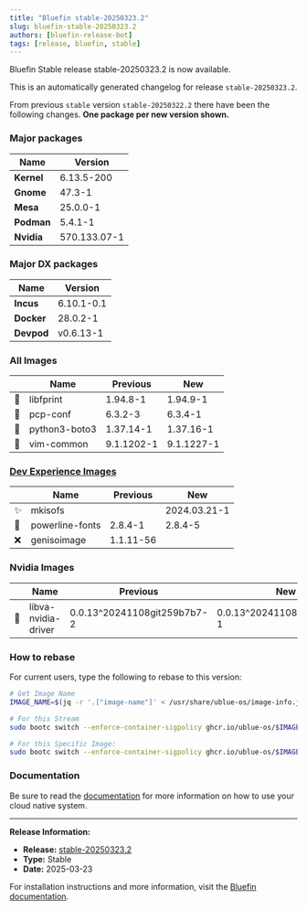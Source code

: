 ```yaml
---
title: "Bluefin stable-20250323.2"
slug: bluefin-stable-20250323.2
authors: [bluefin-release-bot]
tags: [release, bluefin, stable]
---
```


Bluefin Stable release stable-20250323.2 is now available.

<!--truncate-->

This is an automatically generated changelog for release `stable-20250323.2`.

From previous `stable` version `stable-20250322.2` there have been the following changes. **One package per new version shown.**

### Major packages

| Name       | Version      |
| ---------- | ------------ |
| **Kernel** | 6.13.5-200   |
| **Gnome**  | 47.3-1       |
| **Mesa**   | 25.0.0-1     |
| **Podman** | 5.4.1-1      |
| **Nvidia** | 570.133.07-1 |

### Major DX packages

| Name       | Version    |
| ---------- | ---------- |
| **Incus**  | 6.10.1-0.1 |
| **Docker** | 28.0.2-1   |
| **Devpod** | v0.6.13-1  |

### All Images

|     | Name          | Previous   | New        |
| --- | ------------- | ---------- | ---------- |
| 🔄  | libfprint     | 1.94.8-1   | 1.94.9-1   |
| 🔄  | pcp-conf      | 6.3.2-3    | 6.3.4-1    |
| 🔄  | python3-boto3 | 1.37.14-1  | 1.37.16-1  |
| 🔄  | vim-common    | 9.1.1202-1 | 9.1.1227-1 |

### [Dev Experience Images](https://docs.projectbluefin.io/bluefin-dx)

|     | Name            | Previous  | New          |
| --- | --------------- | --------- | ------------ |
| ✨  | mkisofs         |           | 2024.03.21-1 |
| 🔄  | powerline-fonts | 2.8.4-1   | 2.8.4-5      |
| ❌  | genisoimage     | 1.1.11-56 |              |

### Nvidia Images

|     | Name                | Previous                    | New                         |
| --- | ------------------- | --------------------------- | --------------------------- |
| 🔄  | libva-nvidia-driver | 0.0.13^20241108git259b7b7-2 | 0.0.13^20241108git259b7b7-1 |

### How to rebase

For current users, type the following to rebase to this version:

```bash
# Get Image Name
IMAGE_NAME=$(jq -r '.["image-name"]' < /usr/share/ublue-os/image-info.json)

# For this Stream
sudo bootc switch --enforce-container-sigpolicy ghcr.io/ublue-os/$IMAGE_NAME:stable

# For this Specific Image:
sudo bootc switch --enforce-container-sigpolicy ghcr.io/ublue-os/$IMAGE_NAME:stable-20250323.2
```

### Documentation

Be sure to read the [documentation](https://docs.projectbluefin.io/) for more information
on how to use your cloud native system.

---

**Release Information:**

- **Release:** [stable-20250323.2](https://github.com/ublue-os/bluefin/releases/tag/stable-20250323.2)
- **Type:** Stable
- **Date:** 2025-03-23

For installation instructions and more information, visit the [Bluefin documentation](https://docs.projectbluefin.io/).
